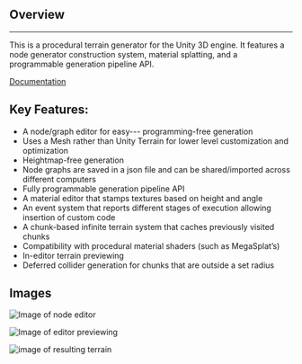 ## Overview
---
This is a procedural terrain generator for the Unity 3D engine. It features a node generator construction  system, material splatting, and a programmable generation pipeline API.

<a href="https://drive.google.com/open?id=12-6kPdBn5LssFr5xOF1vJnG4od9EWgj0">Documentation</a>

## Key Features:
- A node/graph editor for easy--- programming-free generation
- Uses a Mesh rather than Unity Terrain for lower level customization and optimization
- Heightmap-free generation
- Node graphs are saved in a json file and can be shared/imported across different computers
- Fully programmable generation pipeline API
- A material editor that stamps textures based on height and angle
- An event system that reports different stages of execution allowing insertion of custom code
- A chunk-based infinite terrain system that caches previously visited chunks 
- Compatibility with procedural material shaders (such as MegaSplat’s) 
- In-editor terrain previewing 
- Deferred collider generation for chunks that are outside a set radius 

## Images
![Image of node editor](https://github.com/CyanCode/Procedural-Terrain-Generator/blob/master/AssetStore/sc-5.png?raw=true)

![Image of editor previewing](https://github.com/CyanCode/Procedural-Terrain-Generator/blob/master/AssetStore/sc-2.png?raw=true)

![image of resulting terrain](https://github.com/CyanCode/Procedural-Terrain-Generator/blob/master/AssetStore/sc-3.png?raw=true)
